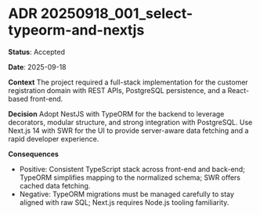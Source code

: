 # ADR 20250918_001_select-typeorm-and-nextjs

**Status**: Accepted

**Date**: 2025-09-18

**Context**
The project required a full-stack implementation for the customer registration domain with REST APIs, PostgreSQL persistence, and a React-based front-end.

**Decision**
Adopt NestJS with TypeORM for the backend to leverage decorators, modular structure, and strong integration with PostgreSQL. Use Next.js 14 with SWR for the UI to provide server-aware data fetching and a rapid developer experience.

**Consequences**
- Positive: Consistent TypeScript stack across front-end and back-end; TypeORM simplifies mapping to the normalized schema; SWR offers cached data fetching.
- Negative: TypeORM migrations must be managed carefully to stay aligned with raw SQL; Next.js requires Node.js tooling familiarity.
